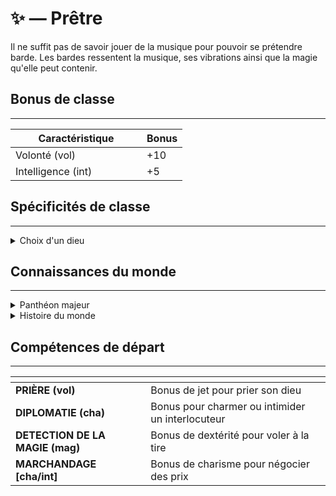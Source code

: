 # ✨ — Prêtre

Il ne suffit pas de savoir jouer de la musique pour pouvoir se prétendre barde. Les bardes ressentent la musique, ses vibrations ainsi que la magie qu'elle peut contenir.&#x20;

## Bonus de classe

***

<table><thead><tr><th width="194">Caractéristique</th><th>Bonus</th></tr></thead><tbody><tr><td>Volonté (vol)</td><td>+10</td></tr><tr><td>Intelligence (int)</td><td>+5</td></tr></tbody></table>

## Spécificités de classe

***

<details>

<summary>Choix d'un dieu</summary>

Choix du dieu que le prêtre prie parmi les dieu du panthéon majeur.

</details>

## Connaissances du monde

***

<details>

<summary>Panthéon majeur</summary>

Connaissance des dieux du panthéon majeur, tout particulièrement le sien.

</details>

<details>

<summary>Histoire du monde</summary>

Selon les origines du prêtre, il possède certaines connaissances sur l'histoire du monde. Si le prêtre a ces connaissances il peut être amené à faire un jet d'intelligence pour s'en souvenir selon la situation.

</details>

## Compétences de départ

***

<table data-card-size="large" data-view="cards" data-full-width="false"><thead><tr><th></th><th></th><th data-hidden data-card-cover data-type="files"></th></tr></thead><tbody><tr><td><strong>PRIÈRE (vol)</strong></td><td>Bonus de jet pour prier son dieu</td><td></td></tr><tr><td><strong>DIPLOMATIE (cha)</strong></td><td>Bonus pour charmer ou intimider un interlocuteur</td><td></td></tr><tr><td><strong>DETECTION DE LA MAGIE (mag)</strong></td><td>Bonus de dextérité pour voler à la tire</td><td></td></tr><tr><td><strong>MARCHANDAGE [cha/int]</strong></td><td>Bonus de charisme pour négocier des prix</td><td></td></tr></tbody></table>
